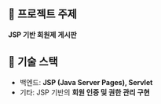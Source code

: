 ## 🧩 프로젝트 주제
**JSP 기반 회원제 게시판**

## 🎯 기술 스택
 - 백엔드: **JSP (Java Server Pages), Servlet**
 - 기타: JSP 기반의 **회원 인증 및 권한 관리 구현**

